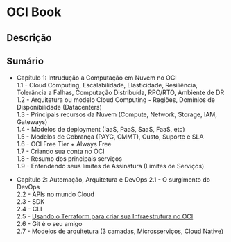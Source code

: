 # OCI Book

## Descrição

## Sumário

- Capítulo 1: Intrudução a Computação em Nuvem no OCI <br>
1.1 - Cloud Computing, Escalabilidade, Elasticidade, Resiliência, Tolerância a Falhas, Computação Distribuída, RPO/RTO, Ambiente de DR <br>
1.2 - Arquitetura ou modelo Cloud Computing - Regiões, Domínios de Disponibilidade (Datacenters) <br>
1.3 - Principais recursos da Nuvem (Compute, Network, Storage, IAM, Gateways) <br>
1.4 - Modelos de deployment (IaaS, PaaS, SaaS, FaaS, etc) <br>
1.5 - Modelos de Cobrança (PAYG, CMMT), Custo, Suporte e SLA <br>
1.6 - OCI Free Tier + Always Free <br>
1.7 - Criando sua conta no OCI <br>
1.8 - Resumo dos principais serviços <br>
1.9 - Entendendo seus limites de Assinatura (Limites de Serviços) <br>

- Capítulo 2: Automação, Arquitetura e DevOps
2.1 - O surgimento do DevOps <br>
2.2 - APIs no mundo Cloud<br>
2.3 - SDK <br>
2.4 - CLI <br>
2.5 - [Usando o Terraform para criar sua Infraestrutura no OCI](https://github.com/daniel-armbrust/oci-book/chapter-2/2-5_Terraform.md) <br>
2.6 - Git é o seu amigo <br>
2.7 - Modelos de arquitetura (3 camadas, Microsserviços, Cloud Native) <br>